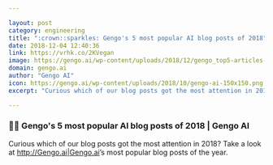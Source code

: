 ```yaml
---

layout: post
category: engineering
title: ":crown::sparkles: Gengo's 5 most popular AI blog posts of 2018"
date: 2018-12-04 12:40:36
link: https://vrhk.co/2KVegan
image: https://gengo.ai/wp-content/uploads/2018/12/gengo_top5-articles-of-2018_hero.jpg
domain: gengo.ai
author: "Gengo AI"
icon: https://gengo.ai/wp-content/uploads/2018/10/gengo-ai-150x150.png
excerpt: "Curious which of our blog posts got the most attention in 2018? Take a look at <http://Gengo.ai|Gengo.ai>’s most popular blog posts of the year."

---
```


### :crown::sparkles: Gengo's 5 most popular AI blog posts of 2018 | Gengo AI

Curious which of our blog posts got the most attention in 2018? Take a look at <http://Gengo.ai|Gengo.ai>’s most popular blog posts of the year.